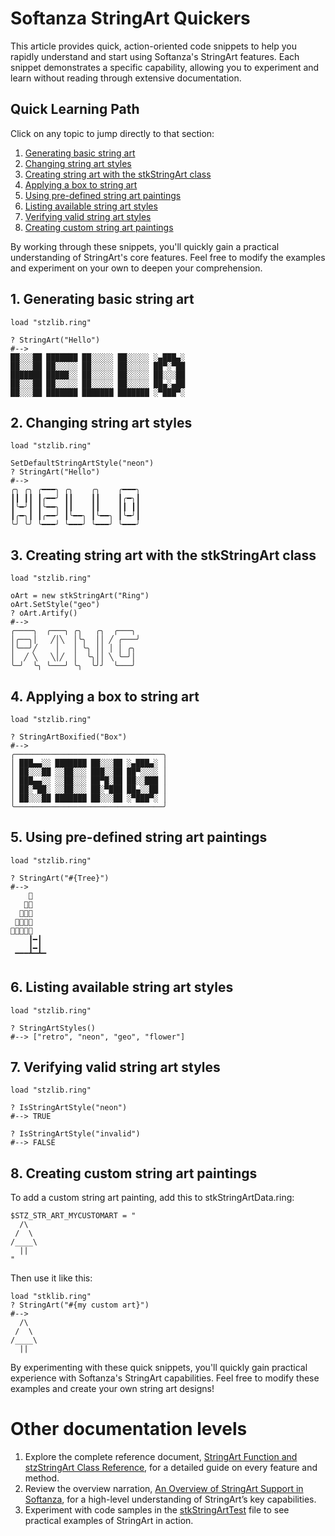 # Softanza StringArt Quickers

This article provides quick, action-oriented code snippets to help you rapidly understand and start using Softanza's StringArt features. Each snippet demonstrates a specific capability, allowing you to experiment and learn without reading through extensive documentation.

## Quick Learning Path

Click on any topic to jump directly to that section:

1. [Generating basic string art](#1-generating-basic-string-art)
2. [Changing string art styles](#2-changing-string-art-styles)
3. [Creating string art with the stkStringArt class](#3-creating-string-art-with-the-stkstringart-class)
4. [Applying a box to string art](#4-applying-a-box-to-string-art)
5. [Using pre-defined string art paintings](#5-using-pre-defined-string-art-paintings)
6. [Listing available string art styles](#6-listing-available-string-art-styles)
7. [Verifying valid string art styles](#7-verifying-valid-string-art-styles)
8. [Creating custom string art paintings](#8-creating-custom-string-art-paintings)

By working through these snippets, you'll quickly gain a practical understanding of StringArt's core features. Feel free to modify the examples and experiment on your own to deepen your comprehension.

## 1. Generating basic string art

```ring
load "stzlib.ring"

? StringArt("Hello")
#-->
██░░░██ ███████ ██░░░░░ ██░░░░░ ░▄███▄░
██░░░██ ██░░░░░ ██░░░░░ ██░░░░░ ██▀░▀██
███████ █████░░ ██░░░░░ ██░░░░░ ██░░░██
██░░░██ ██░░░░░ ██░░░░░ ██░░░░░ ██▄░▄██
██░░░██ ███████ ███████ ███████ ░▀███▀░ 
```

## 2. Changing string art styles

```ring
load "stzlib.ring"

SetDefaultStringArtStyle("neon")
? StringArt("Hello")
#-->
╭╮ ╭╮ ╭━━━╮ ╭╮    ╭╮    ╭━━━╮
┃┃ ┃┃ ┃╭━━╯ ┃┃    ┃┃    ┃╭━╮┃
┃╰━╯┃ ┃╰━━╮ ┃┃    ┃┃    ┃┃ ┃┃
┃╭━╮┃ ┃╭━━╯ ┃╰━━╮ ┃╰━━╮ ┃╰━╯┃
╰╯ ╰╯ ╰━━━╯ ╰━━━╯ ╰━━━╯ ╰━━━╯
```

## 3. Creating string art with the stkStringArt class

```ring
load "stzlib.ring"

oArt = new stkStringArt("Ring")
oArt.SetStyle("geo")
? oArt.Artify()
#-->
╭────╮  ╭───╮ ╭╮   ╭╮  ╭───╮ 
│╭──╮│   ╱│╲  │╰╮  ││ ╱ ╭───╯
│╰──╯╱    │   │ ╰╮ ││ │ │ ╭╮ 
│  ╱ ╲   ╲│╱  │  ╰╮││ ╲ ╰─╯│ 
╰─╯  ╰╮ ╰───╯ ╰╮  ╰╯╯  ╰───╯ 
```

## 4. Applying a box to string art

```ring
load "stzlib.ring"

? StringArtBoxified("Box")
#-->
╭─────────────────────────────────╮
│ ███▄▄░░ ███████ ██░░░██ ░▄███▄░ │
│ ██░░░██ ░░██░░░ ███░░██ ██▀░░░░ │
│ ███▄▄░░ ░░██░░░ ██▀█░██ ██░░███ │
│ ██░▀██░ ░░██░░░ ██░▀███ ██▄░░██ │
│ ██░░░██ ███████ ██░░░██ ░▀███▀░ │
╰─────────────────────────────────╯
```

## 5. Using pre-defined string art paintings

```ring
load "stzlib.ring"

? StringArt("#{Tree}")
#-->
    🍃
   🍃🍃
  🍃🍃🍃
 🍃🍃🍃🍃
🍃🍃🍃🍃🍃
    ┃━┃
    ┃━┃
 ▔▔▔▔▔▔▔
```

## 6. Listing available string art styles

```ring
load "stzlib.ring"

? StringArtStyles()
#--> ["retro", "neon", "geo", "flower"]
```

## 7. Verifying valid string art styles

```ring
load "stzlib.ring"

? IsStringArtStyle("neon")
#--> TRUE

? IsStringArtStyle("invalid")
#--> FALSE
```

## 8. Creating custom string art paintings

To add a custom string art painting, add this to stkStringArtData.ring:

```ring
$STZ_STR_ART_MYCUSTOMART = "
  /\
 /  \
/____\
  ||
"
```

Then use it like this:

```ring
load "stklib.ring"
? StringArt("#{my custom art}")
#-->
  /\
 /  \
/____\
  ||
```

By experimenting with these quick snippets, you'll quickly gain practical experience with Softanza's StringArt capabilities. Feel free to modify these examples and create your own string art designs!

# Other documentation levels

1. Explore the complete reference document, [StringArt Function and stzStringArt Class Reference](../references/stzStringArt_Reference.md), for a detailed guide on every feature and method.
2. Review the overview narration, [An Overview of StringArt Support in Softanza](../overviews/stzStringArt_Overview.md), for a high-level understanding of StringArt’s key capabilities.
3. Experiment with code samples in the [stkStringArtTest](../../core/test/stkStringArtTest.ring) file to see practical examples of StringArt in action.
